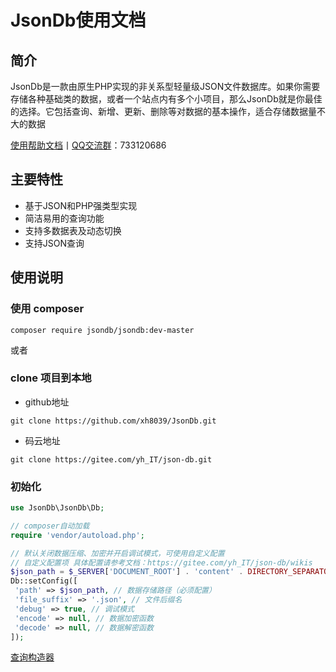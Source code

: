 # JsonDb使用文档

## 简介

JsonDb是一款由原生PHP实现的非关系型轻量级JSON文件数据库。如果你需要存储各种基础类的数据，或者一个站点内有多个小项目，那么JsonDb就是你最佳的选择。它包括查询、新增、更新、删除等对数据的基本操作，适合存储数据量不大的数据

[使用帮助文档](https://yepydvmpxo.k.topthink.com/@json-db/)丨[QQ交流群](https://jq.qq.com/?_wv=1027&k=k8ryssaa)：733120686

## 主要特性

- 基于JSON和PHP强类型实现
- 简洁易用的查询功能
- 支持多数据表及动态切换
- 支持JSON查询

## 使用说明

### 使用 composer

```shell
composer require jsondb/jsondb:dev-master
```

或者

### clone 项目到本地

- github地址

```shell
git clone https://github.com/xh8039/JsonDb.git
```

- 码云地址

```shell
git clone https://gitee.com/yh_IT/json-db.git
```

### 初始化

```php
use JsonDb\JsonDb\Db;

// composer自动加载
require 'vendor/autoload.php';

// 默认关闭数据压缩、加密并开启调试模式，可使用自定义配置
// 自定义配置项 具体配置请参考文档：https://gitee.com/yh_IT/json-db/wikis
$json_path = $_SERVER['DOCUMENT_ROOT'] . 'content' . DIRECTORY_SEPARATOR . 'JsonDb';
Db::setConfig([
 'path' => $json_path, // 数据存储路径（必须配置）
 'file_suffix' => '.json', // 文件后缀名
 'debug' => true, // 调试模式
 'encode' => null, // 数据加密函数
 'decode' => null, // 数据解密函数
]);
```

[查询构造器](https://yepydvmpxo.k.topthink.com/@json-db/)
